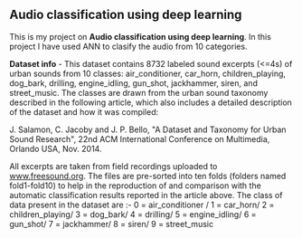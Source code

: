 **Audio classification using deep learning**
--------------------------------------------

This is my project on **Audio classification using deep learning**. 
In this project I have used ANN to clasify the audio from 10 categories.


**Dataset info** - This dataset contains 8732 labeled sound excerpts (<=4s) of urban sounds from 10 classes: air_conditioner, car_horn, 
children_playing, dog_bark, drilling, engine_idling, gun_shot, jackhammer, siren, and street_music. The classes are 
drawn from the urban sound taxonomy described in the following article, which also includes a detailed description of 
the dataset and how it was compiled:

J. Salamon, C. Jacoby and J. P. Bello, "A Dataset and Taxonomy for Urban Sound Research", 
22nd ACM International Conference on Multimedia, Orlando USA, Nov. 2014.

All excerpts are taken from field recordings uploaded to www.freesound.org. The files are pre-sorted into ten folds
(folders named fold1-fold10) to help in the reproduction of and comparison with the automatic classification results
reported in the article above.
The class of data present in the dataset are :- 
0 = air_conditioner /
1 = car_horn/
2 = children_playing/
3 = dog_bark/
4 = drilling/
5 = engine_idling/
6 = gun_shot/
7 = jackhammer/
8 = siren/
9 = street_music
